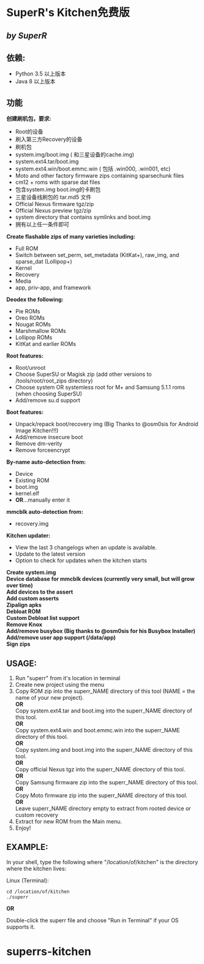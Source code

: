 # **SuperR's Kitchen免费版**
## *by SuperR*

## **依赖:**

* Python 3.5 以上版本
* Java 8 以上版本

## **功能**

**创建刷机包，要求:**

* Root的设备  
* 刷入第三方Recovery的设备 
* 刷机包
* system.img/boot.img ( 和三星设备的cache.img)  
* system.ext4.tar/boot.img  
* system.ext4.win/boot.emmc.win ( 包括 .win000, .win001, etc)  
* Moto and other factory firmware zips containing sparsechunk files  
* cm12 + roms with sparse dat files  
* 包含system.img boot.img的卡刷包  
* 三星设备线刷包的 tar.md5 文件  
* Official Nexus firmware tgz/zip  
* Official Nexus preview tgz/zip  
* system directory that contains symlinks and boot.img  
* 拥有以上任一条件即可

**Create flashable zips of many varieties including:**

* Full ROM  
* Switch between set_perm, set_metadata (KitKat+), raw_img, and sparse_dat (Lollipop+)
* Kernel  
* Recovery  
* Media  
* app, priv-app, and framework  

**Deodex the following:**  

* Pie ROMs  
* Oreo ROMs  
* Nougat ROMs  
* Marshmallow ROMs  
* Lollipop ROMs  
* KitKat and earlier ROMs  

**Root features:**  

* Root/unroot  
* Choose SuperSU or Magisk zip (add other versions to /tools/root/root_zips directory)  
* Choose system OR systemless root for M+ and Samsung 5.1.1 roms (when choosing SuperSU)  
* Add/remove su.d support  

**Boot features:**

* Unpack/repack boot/recovery img (Big Thanks to @osm0sis for Android Image Kitchen!!!)  
* Add/remove insecure boot  
* Remove dm-verity  
* Remove forceencrypt  

**By-name auto-detection from:**

* Device  
* Existing ROM  
* boot.img  
* kernel.elf  
* **OR**...manually enter it  

**mmcblk auto-detection from:**

* recovery.img  

**Kitchen updater:**

* View the last 3 changelogs when an update is available.  
* Update to the latest version  
* Option to check for updates when the kitchen starts  

**Create system.img**  
**Device database for mmcblk devices (currently very small, but will grow over time)**  
**Add devices to the assert**  
**Add custom asserts**  
**Zipalign apks**  
**Debloat ROM**  
**Custom Debloat list support**  
**Remove Knox**  
**Add/remove busybox (Big thanks to @osm0sis for his Busybox Installer)**  
**Add/remove user app support (/data/app)**  
**Sign zips**  

## **USAGE:**

1. Run "superr" from it's location in terminal  
2. Create new project using the menu  
3. Copy ROM zip into the superr_NAME directory of this tool (NAME = the name of your new project).  
   **OR**  
   Copy system.ext4.tar and boot.img into the superr_NAME directory of this tool.  
   **OR**  
   Copy system.ext4.win and boot.emmc.win into the superr_NAME directory of this tool.  
   **OR**  
   Copy system.img and boot.img into the superr_NAME directory of this tool.  
   **OR**  
   Copy official Nexus tgz into the superr_NAME directory of this tool.  
   **OR**  
   Copy Samsung firmware zip into the superr_NAME directory of this tool.  
   **OR**  
   Copy Moto firmware zip into the superr_NAME directory of this tool.  
   **OR**  
   Leave superr_NAME directory empty to extract from rooted device or custom recovery  
4. Extract for new ROM from the Main menu.  
5. Enjoy!  

## **EXAMPLE:**

In your shell, type the following where "/location/of/kitchen" is the directory where the kitchen lives:

Linux (Terminal):
```
cd /location/of/kitchen
./superr
```

**OR**

Double-click the superr file and choose "Run in Terminal" if your OS supports it.

# superrs-kitchen
